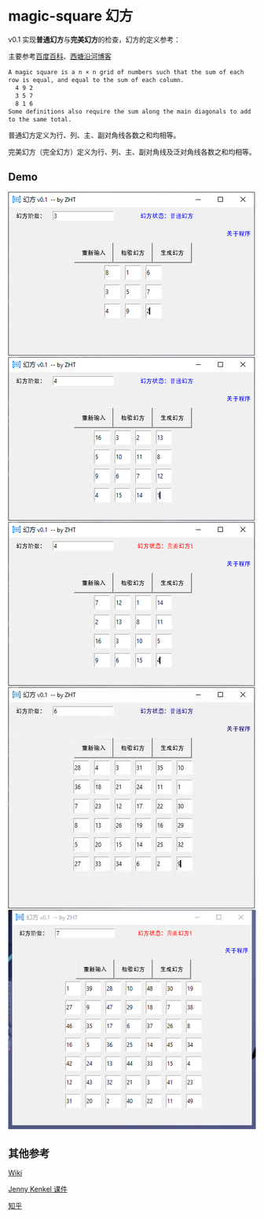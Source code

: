 # magic-square 幻方
v0.1 实现**普通幻方**与**完美幻方**的检查，幻方的定义参考：


主要参考[百度百科](https://baike.baidu.com/item/%E5%B9%BB%E6%96%B9)、[西塘沿河博客](http://blog.sina.com.cn/s/blog_4cfcf1650102xabk.html)
```
A magic square is a n × n grid of numbers such that the sum of each row is equal, and equal to the sum of each column.
  4 9 2
  3 5 7
  8 1 6
Some definitions also require the sum along the main diagonals to add to the same total.
```
普通幻方定义为行、列、主、副对角线各数之和均相等。

完美幻方（完全幻方）定义为行、列、主、副对角线及泛对角线各数之和均相等。

## Demo
![img1](./magic_square_imgs/1.png)
![img2](./magic_square_imgs/2.png)
![img3](./magic_square_imgs/3.png)
![img4](./magic_square_imgs/4.jpg)
![img5](./magic_square_imgs/5.png)

## 其他参考
[Wiki](https://en.wikipedia.org/wiki/Magic_square)

[Jenny Kenkel 课件](https://www.math.utah.edu/~kenkel/magicsquarestalk.pdf)

[知乎](https://zhuanlan.zhihu.com/p/64018906)
